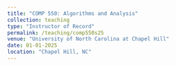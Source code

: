 ```yaml
---
title: "COMP 550: Algorithms and Analysis"
collection: teaching
type: "Instructor of Record"
permalink: /teaching/comp550s25
venue: "University of North Carolina at Chapel Hill"
date: 01-01-2025
location: "Chapel Hill, NC"
---
```

